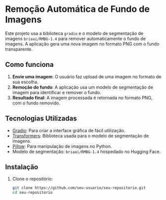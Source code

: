 # Remoção Automática de Fundo de Imagens

Este projeto usa a biblioteca `gradio` e o modelo de segmentação de imagens `briaai/RMBG-1.4` para remover automaticamente o fundo de imagens. A aplicação gera uma nova imagem no formato PNG com o fundo transparente.

## Como funciona

1. **Envie uma imagem**: O usuário faz upload de uma imagem no formato de sua escolha.
2. **Remoção do fundo**: A aplicação usa um modelo de segmentação de imagem para identificar e remover o fundo.
3. **Resultado final**: A imagem processada é retornada no formato PNG, com o fundo removido.

## Tecnologias Utilizadas

- [Gradio](https://gradio.app/): Para criar a interface gráfica de fácil utilização.
- [Transformers](https://huggingface.co/transformers/): Biblioteca usada para o modelo de segmentação de imagens.
- [Pillow](https://python-pillow.org/): Para manipulação de imagens no Python.
- Modelo de segmentação: `briaai/RMBG-1.4` hospedado no Hugging Face.

## Instalação

1. Clone o repositório:
   ```bash
   git clone https://github.com/seu-usuario/seu-repositorio.git
   cd seu-repositorio
